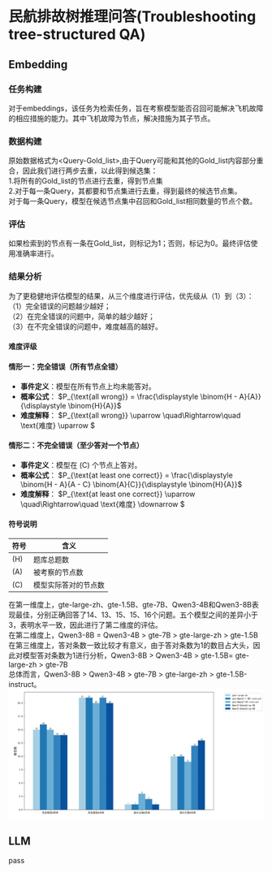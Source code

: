 # 民航排故树推理问答(Troubleshooting tree-structured QA)

## Embedding

### 任务构建
对于embeddings，该任务为检索任务，旨在考察模型能否召回可能解决飞机故障的相应措施的能力。其中飞机故障为节点，解决措施为其子节点。
### 数据构建
原始数据格式为<Query-Gold_list>,由于Query可能和其他的Gold_list内容部分重合，因此我们进行两步去重，以此得到候选集：  
1.将所有的Gold_list的节点进行去重，得到节点集  
2.对于每一条Query，其都要和节点集进行去重，得到最终的候选节点集。  
对于每一条Query，模型在候选节点集中召回和Gold_list相同数量的节点个数。
### 评估
如果检索到的节点有一条在Gold_list，则标记为1；否则，标记为0。最终评估使用准确率进行。
### 结果分析
为了更稳健地评估模型的结果，从三个维度进行评估，优先级从（1）到（3）：  
（1）完全错误的问题越少越好；  
（2）在完全错误的问题中，简单的越少越好；  
（3）在不完全错误的问题中，难度越高的越好。  
#### 难度评级 
#### 情形一：完全错误（所有节点全错）
- **事件定义**：模型在所有节点上均未能答对。
- **概率公式**：
$P_{\text{all wrong}} = \frac{\displaystyle \binom{H - A}{A}}{\displaystyle \binom{H}{A}}$
- **难度解释**：
$P_{\text{all wrong}} \uparrow \quad\Rightarrow\quad \text{难度} \uparrow $
#### 情形二：不完全错误（至少答对一个节点）
- **事件定义**：模型在 \(C\) 个节点上答对。
- **概率公式**：
$P_{\text{at least one correct}} = \frac{\displaystyle \binom{H - A}{A - C} \binom{A}{C}}{\displaystyle \binom{H}{A}}$
- **难度解释**：
$P_{\text{at least one correct}} \uparrow \quad\Rightarrow\quad \text{难度} \downarrow $
#### 符号说明 
| 符号 | 含义 |
|---|---|
| \(H\) | 题库总题数 |
| \(A\) | 被考察的节点数 |
| \(C\) | 模型实际答对的节点数 |

在第一维度上，gte-large-zh、gte-1.5B、gte-7B、Qwen3-4B和Qwen3-8B表现最佳，分别正确回答了14、13、15、15、16个问题。五个模型之间的差异小于3，表明水平一致，因此进行了第二维度的评估。  
在第二维度上，Qwen3-8B = Qwen3-4B > gte-7B > gte-large-zh > gte-1.5B  
在第三维度上，答对条数一致比较才有意义，由于答对条数为1的数目占大头，因此对模型答对条数为1进行分析，Qwen3-8B > Qwen3-4B > gte-1.5B= gte-large-zh > gte-7B  
总体而言，Qwen3-8B > Qwen3-4B > gte-7B > gte-large-zh > gte-1.5B-instruct。  
![image](https://github.com/CamBenchmark/cambenchmark/blob/483d8868ad1d9082a082f1b37f3bc456b18bd77c/images/Fault-tree-analy.png)

## LLM
pass
